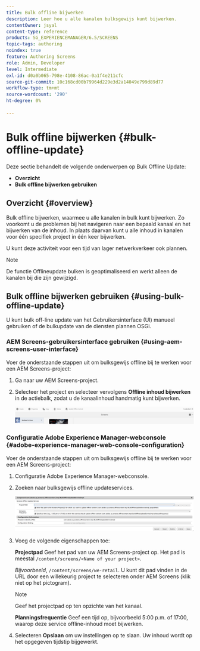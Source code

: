 ```yaml
---
title: Bulk offline bijwerken
description: Leer hoe u alle kanalen bulksgewijs kunt bijwerken.
contentOwner: jsyal
content-type: reference
products: SG_EXPERIENCEMANAGER/6.5/SCREENS
topic-tags: authoring
noindex: true
feature: Authoring Screens
role: Admin, Developer
level: Intermediate
exl-id: d0a0b065-798e-4108-86ac-0a1f4e211cfc
source-git-commit: 10c168cd00b79964d229e3d2a14049e799d89d77
workflow-type: tm+mt
source-wordcount: '290'
ht-degree: 0%

---
```


# Bulk offline bijwerken {#bulk-offline-update}

Deze sectie behandelt de volgende onderwerpen op Bulk Offline Update:

* **Overzicht**
* **Bulk offline bijwerken gebruiken**

<!-- OBSOLETE VERSIONS
>[!CAUTION]
>
>This AEM Screens functionality is only available, if you have installed AEM 6.3 Feature Pack 3 or AEM 6.4 Screens Feature Pack 1.
>
>To get access to this Feature Pack, you must contact Adobe Support and request access. When you have permissions you can download it from Package Share. -->

## Overzicht {#overview}

Bulk offline bijwerken, waarmee u alle kanalen in bulk kunt bijwerken. Zo voorkomt u de problemen bij het navigeren naar een bepaald kanaal en het bijwerken van de inhoud. In plaats daarvan kunt u alle inhoud in kanalen voor één specifiek project in één keer bijwerken.

U kunt deze activiteit voor een tijd van lager netwerkverkeer ook plannen.

>[!NOTE]
>
>De functie Offlineupdate bulken is geoptimaliseerd en werkt alleen de kanalen bij die zijn gewijzigd.

## Bulk offline bijwerken gebruiken {#using-bulk-offline-update}

U kunt bulk off-line update van het Gebruikersinterface (UI) manueel gebruiken of de bulkupdate van de diensten plannen OSGi.

### AEM Screens-gebruikersinterface gebruiken {#using-aem-screens-user-interface}

Voer de onderstaande stappen uit om bulksgewijs offline bij te werken voor een AEM Screens-project:

1. Ga naar uw AEM Screens-project.
1. Selecteer het project en selecteer vervolgens **Offline inhoud bijwerken** in de actiebalk, zodat u de kanaalinhoud handmatig kunt bijwerken.

   ![screen_shot_2018-04-24at12256pm](assets/screen_shot_2018-04-24at122256pm.png)

### Configuratie Adobe Experience Manager-webconsole {#adobe-experience-manager-web-console-configuration}

Voer de onderstaande stappen uit om bulksgewijs offline bij te werken voor een AEM Screens-project:

1. Configuratie Adobe Experience Manager-webconsole.
1. Zoeken naar bulksgewijs offline updateservices.

   ![screen_shot_2018-04-24at121428pm](assets/screen_shot_2018-04-24at121428pm.png)

1. Voeg de volgende eigenschappen toe:

   **Projectpad** Geef het pad van uw AEM Screens-project op. Het pad is meestal `/content/screens/<Name of your project>`.

   *Bijvoorbeeld*, `/content/screens/we-retail`. U kunt dit pad vinden in de URL door een willekeurig project te selecteren onder AEM Screens (klik niet op het pictogram).

   >[!NOTE]
   >
   >Geef het projectpad op ten opzichte van het kanaal.

   **Planningsfrequentie** Geef een tijd op, bijvoorbeeld 5:00 p.m. of 17:00, waarop deze service offline-inhoud moet bijwerken.

1. Selecteren **Opslaan** om uw instellingen op te slaan. Uw inhoud wordt op het opgegeven tijdstip bijgewerkt.
